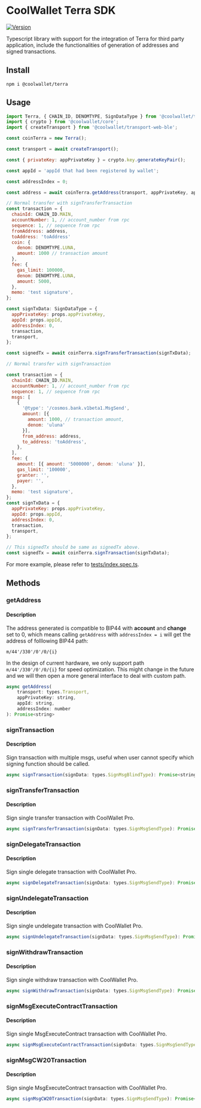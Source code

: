 # CoolWallet Terra SDK

[![Version](https://img.shields.io/npm/v/@coolwallet/terra)](https://www.npmjs.com/package/@coolwallet/terra)

Typescript library with support for the integration of Terra for third party application, include the functionalities of generation of addresses and signed transactions.

## Install

```shell
npm i @coolwallet/terra
```

## Usage

```javascript
import Terra, { CHAIN_ID, DENOMTYPE, SignDataType } from '@coolwallet/terra';
import { crypto } from '@coolwallet/core';
import { createTransport } from '@coolwallet/transport-web-ble';

const coinTerra = new Terra();

const transport = await createTransport();

const { privateKey: appPrivateKey } = crypto.key.generateKeyPair();

const appId = 'appId that had been registered by wallet';

const addressIndex = 0;

const address = await coinTerra.getAddress(transport, appPrivateKey, appId, addressIndex);

// Normal transfer with signTransferTransaction
const transaction = {
  chainId: CHAIN_ID.MAIN,
  accountNumber: 1, // account_number from rpc
  sequence: 1, // sequence from rpc
  fromAddress: address,
  toAddress: 'toAddress'
  coin: {
    denom: DENOMTYPE.LUNA,
    amount: 1000 // transaction amount
  },
  fee: {
    gas_limit: 100000,
    denom: DENOMTYPE.LUNA,
    amount: 5000,
  },
  memo: 'test signature',
};

const signTxData: SignDataType = {
  appPrivateKey: props.appPrivateKey,
  appId: props.appId,
  addressIndex: 0,
  transaction,
  transport,
};

const signedTx = await coinTerra.signTransferTransaction(signTxData);

// Normal transfer with signTransaction

const transaction = {
  chainId: CHAIN_ID.MAIN,
  accountNumber: 1, // account_number from rpc
  sequence: 1, // sequence from rpc
  msgs: [
    {
      '@type': '/cosmos.bank.v1beta1.MsgSend',
      amount: [{ 
        amount: 1000, // transaction amount, 
        denom: 'uluna'
      }],
      from_address: address,
      to_address: 'toAddress',
    },
  ],
  fee: {
    amount: [{ amount: '5000000', denom: 'uluna' }],
    gas_limit: '100000',
    granter: '',
    payer: '',
  },
  memo: 'test signature',
};
const signTxData = {
  appPrivateKey: props.appPrivateKey,
  appId: props.appId,
  addressIndex: 0,
  transaction,
  transport,
};

// This signedTx should be same as signedTx above.
const signedTx = await coinTerra.signTransaction(signTxData);
```

For more example, please refer to [tests/index.spec.ts](./tests/index.spec.ts).


## Methods

### getAddress

#### Description

The address generated is compatible to BIP44 with **account** and **change** set to 0, which means calling `getAddress` with `addressIndex = i` will get the address of folllowing BIP44 path:

```none
m/44'/330'/0'/0/{i}
```

In the design of current hardware, we only support path `m/44'/330'/0'/0/{i}` for speed optimization. This might change in the future and we will then open a more general interface to deal with custom path.

```javascript
async getAddress(
    transport: types.Transport,
    appPrivateKey: string,
    appId: string,
    addressIndex: number
): Promise<string>
```

### signTransaction

#### Description

Sign transaction with multiple msgs, useful when user cannot specify which signing function should be called.

```javascript
async signTransaction(signData: types.SignMsgBlindType): Promise<string>
```

### signTransferTransaction

#### Description

Sign single transfer transaction with CoolWallet Pro.

```javascript
async signTransferTransaction(signData: types.SignMsgSendType): Promise<string>;
```

### signDelegateTransaction

#### Description

Sign single delegate transaction with CoolWallet Pro.

```javascript
async signDelegateTransaction(signData: types.SignMsgSendType): Promise<string>;
```

### signUndelegateTransaction

#### Description

Sign single undelegate transaction with CoolWallet Pro.

```javascript
async signUndelegateTransaction(signData: types.SignMsgSendType): Promise<string>;
```

### signWithdrawTransaction

#### Description

Sign single withdraw transaction with CoolWallet Pro.

```javascript
async signWithdrawTransaction(signData: types.SignMsgSendType): Promise<string>;
```

### signMsgExecuteContractTransaction

#### Description

Sign single MsgExecuteContract transaction with CoolWallet Pro.

```javascript
async signMsgExecuteContractTransaction(signData: types.SignMsgSendType): Promise<string>;
```

### signMsgCW20Transaction

#### Description

Sign single MsgExecuteContract transaction with CoolWallet Pro.

```javascript
async signMsgCW20Transaction(signData: types.SignMsgSendType): Promise<string>;
```